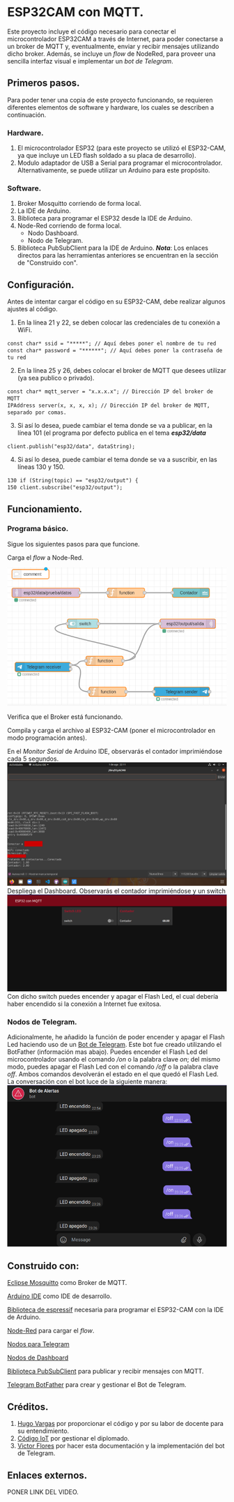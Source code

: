 # ESP32CAM con MQTT.
Este proyecto incluye el código necesario para conectar el microcontrolador ESP32CAM a través de Internet, para poder conectarse a un broker de MQTT y, eventualmente, enviar y recibir mensajes utilizando dicho broker. Además, se incluye un _flow_ de NodeRed, para proveer una sencilla interfaz visual e implementar un _bot de Telegram_.
## Primeros pasos.
Para poder tener una copia de este proyecto funcionando, se requieren diferentes elementos de software y hardware, los cuales se describen a continuación.
### Hardware.
1. El microcontrolador ESP32 (para este proyecto se utilizó el ESP32-CAM, ya que incluye un LED flash soldado a su placa de desarrollo).
2. Modulo adaptador de USB a Serial para programar el microcontrolador. Alternativamente, se puede utilizar un Arduino para este propósito. 
### Software.
1. Broker Mosquitto corriendo de forma local.
2. La IDE de Arduino.
3. Biblioteca para programar el ESP32 desde la IDE de Arduino. 
4. Node-Red corriendo de forma local.
	* Nodo Dashboard.
	* Nodo de Telegram. 
5. Biblioteca PubSubClient para la IDE de Arduino. 
___Nota___: Los enlaces directos para las herramientas anteriores se encuentran en la sección de "Construido con".
## Configuración.
Antes de intentar cargar el código en su ESP32-CAM, debe realizar algunos ajustes al código.

1. En la línea 21 y 22, se deben colocar las credenciales de tu conexión a WiFi.
 ```
const char* ssid = "*****"; // Aquí debes poner el nombre de tu red
const char* password = "******"; // Aquí debes poner la contraseña de tu red
```
2.	En la línea 25 y 26, debes colocar el broker de MQTT que desees utilizar (ya sea publico o privado).
 ```
const char* mqtt_server = "x.x.x.x"; // Dirección IP del broker de MQTT
IPAddress server(x, x, x, x); // Dirección IP del broker de MQTT, separado por comas.
```
3. Si así lo desea, puede cambiar el tema donde se va a publicar, en la línea 101 (el programa por defecto publica en el tema  ___esp32/data___
 ```
client.publish("esp32/data", dataString);
```
4. Si así lo desea, puede cambiar el tema donde se va a suscribir, en las líneas 130 y 150.
 ```
130	if (String(topic) == "esp32/output") {
150	client.subscribe("esp32/output");
```
## Funcionamiento.
### Programa básico.
Sigue los siguientes pasos para que funcione.

Carga el _flow_ a Node-Red.

![](https://github.com/Hugo-fv/ESP32CAM_MQTT-Basic/blob/main/Images/FLOW.png)

Verifica que el Broker está funcionando.


Compila y carga el archivo al ESP32-CAM (poner el microcontrolador en modo programación antes).
 
En el _Monitor Serial_ de Arduino IDE, observarás el contador imprimiéndose cada 5 segundos.![](https://github.com/Hugo-fv/ESP32CAM_MQTT-Basic/blob/main/Images/SERIAL.png)
Despliega el Dashboard. Observarás el contador imprimiéndose y un switch
![](https://github.com/Hugo-fv/ESP32CAM_MQTT-Basic/blob/main/Images/DASHBOARD.png)
Con dicho switch puedes encender y apagar el Flash Led, el cual debería haber encendido si la conexión a Internet fue exitosa. 

### Nodos de Telegram.
Adicionalmente, he añadido la función de poder encender y apagar el Flash Led haciendo uso de un [Bot de Telegram](t.me/AlertasAtencion_bot). Este bot fue creado utilizando el BotFather (información mas abajo).
Puedes encender el Flash Led del microcontrolador usando el comando _/on_ o la palabra clave _on_; del mismo modo, puedes apagar el Flash Led con el comando _/off_ o la palabra clave _off_. Ambos comandos devolverán el estado en el que quedó el Flash Led. 
La conversación con el bot luce de la siguiente manera:![](https://github.com/Hugo-fv/ESP32CAM_MQTT-Basic/blob/main/Images/TELEGRAM.png)
## Construido con:
[Eclipse Mosquitto](https://mosquitto.org/) como Broker de MQTT.

[Arduino IDE](https://www.arduino.cc/en/software) como IDE de desarrollo.

[Biblioteca de espressif](https://github.com/espressif/arduino-esp32) necesaria para programar el ESP32-CAM con la IDE de Arduino.

[Node-Red](https://nodered.org/) para cargar el _flow_.

[Nodos para Telegram](https://flows.nodered.org/node/node-red-contrib-telegrambot)

[Nodos de Dashboard](https://flows.nodered.org/node/node-red-dashboard)

[Biblioteca PubSubClient](https://github.com/knolleary/pubsubclient) 
para publicar y recibir mensajes con MQTT.

[Telegram BotFather](https://telegram.me/BotFather) para crear y gestionar el Bot de Telegram.
## Créditos. 
1. [Hugo Vargas](https://github.com/hugoescalpelo) por proporcionar el código y por su labor de docente para su entendimiento.
2. [Código IoT](https://github.com/codigo-iot) por gestionar el diplomado.
3. [Victor Flores](https://github.com/Hugo-fv) por hacer esta documentación y la implementación del bot de Telegram. 

## Enlaces externos.
PONER LINK DEL VIDEO. 
